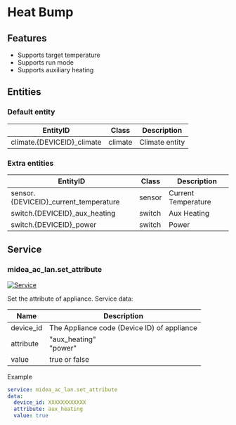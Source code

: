 # Heat Bump
## Features
- Supports target temperature
- Supports run mode
- Supports auxiliary heating

## Entities
### Default entity
| EntityID                   | Class   | Description    |
|----------------------------|---------|----------------|
| climate.{DEVICEID}_climate | climate | Climate entity |

### Extra entities

| EntityID                              | Class  | Description         |
|---------------------------------------|--------|---------------------|
| sensor.{DEVICEID}_current_temperature | sensor | Current Temperature |
| switch.{DEVICEID}_aux_heating         | switch | Aux Heating         |
| switch.{DEVICEID}_power               | switch | Power               |

## Service


### midea_ac_lan.set_attribute

[![Service](https://my.home-assistant.io/badges/developer_call_service.svg)](https://my.home-assistant.io/redirect/developer_call_service/?service=midea_ac_lan.set_attribute)

Set the attribute of appliance. Service data:

| Name      | Description                                 |
|-----------|---------------------------------------------|
| device_id | The Appliance code (Device ID) of appliance |
| attribute | "aux_heating"<br/>"power"                   |
| value     | true or false                               |

Example
```yaml
service: midea_ac_lan.set_attribute
data:
  device_id: XXXXXXXXXXXX
  attribute: aux_heating
  value: true
```